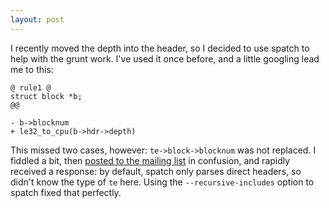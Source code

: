 ```yaml
---
layout: post
---
```

I recently moved the depth into the header, so I decided to use spatch
to help with the grunt work.  I've used it once before, and a little
googling lead me to this:

	@ rule1 @
	struct block *b;
	@@
		
	- b->blocknum
	+ le32_to_cpu(b->hdr->depth)

This missed two cases, however: `te->block->blocknum` was not
replaced.  I fiddled a bit, then
[posted to the mailing list](http://thread.gmane.org/gmane.comp.version-control.coccinelle/3790)
in confusion, and rapidly received a response: by default, spatch only
parses direct headers, so didn't know the type of `te` here.  Using
the `--recursive-includes` option to spatch fixed that perfectly.
